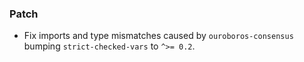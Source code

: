 <!--
A new scriv changelog fragment.

Uncomment the section that is right (remove the HTML comment wrapper).
-->

### Patch

- Fix imports and type mismatches caused by `ouroboros-consensus` bumping
  `strict-checked-vars` to `^>= 0.2`.

<!--
### Non-Breaking

- A bullet item for the Non-Breaking category.

-->
<!--
### Breaking

- A bullet item for the Breaking category.
-->
